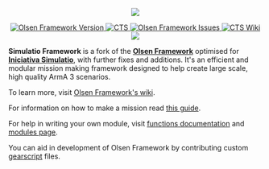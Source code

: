 <p align="center">
    <img src="https://github.com/ProXeN/Simulatio-Framework-Arma-3/blob/master/core/logo.png">
</p>
<p align="center">
    <a href="https://github.com/ProXeN/Simulatio-Framework-Arma-3/releases/latest">
        <img src="https://img.shields.io/badge/Version-1.0.0-blue.svg" alt="Olsen Framework Version">
    </a>
    <a href="https://www.iniciativasimulatio.com.com">
        <img src="https://img.shields.io/badge/Fork-Simulatio-green.svg" alt="CTS">
    </a>
    <a href="https://github.com/ProXeN/Simulatio-Framework-Arma-3/issues">
        <img src="https://img.shields.io/github/issues-raw/ProXeN/Simulatio-Framework-Arma-3.svg?label=Issues" alt="Olsen Framework Issues">
    </a>
    <a href="https://iniciativasimulatio.com/wiki/doku.php?id=edicion:principal">
        <img src="https://img.shields.io/badge/Simulatio-Wiki-lightgrey.svg?colorA=B19E71&colorB=5A5A5A" alt="CTS Wiki">
    </a>
    <a href="https://discord.gg/qnKdQD5mYW">
        <img src="https://img.shields.io/discord/859207675899150417?label=Discord&logo=discord" akt="Discord CTS">
    </a>
</p>

**Simulatio Framework** is a fork of the [**Olsen Framework**](https://github.com/dklollol/Olsen-Framework-Arma-3) optimised for [**Iniciativa Simulatio**](https://www.iniciativasimulatio.com), with further fixes and additions. It's an efficient and modular mission making framework designed to help create large scale, high quality ArmA 3 scenarios. 

To learn more, visit [Olsen Framework's wiki](https://github.com/dklollol/Olsen-Framework-Arma-3/wiki).

For information on how to make a mission read [this guide](https://github.com/dklollol/Olsen-Framework-Arma-3/wiki/Making-your-first-mission).

For help in writing your own module, visit [functions documentation](https://github.com/dklollol/Olsen-Framework-Arma-3/wiki/Framework-functions) and [modules page](https://github.com/dklollol/Olsen-Framework-Arma-3/wiki/Modules).

You can aid in development of Olsen Framework by contributing custom [gearscript](https://github.com/dklollol/Olsen-Framework-Arma-3/wiki/Making-your-first-mission#now-we-will-set-up-gear-script-first-navigate-to-customizationloadouts-folder-create-new-file-and-name-it-with-your-faction-name) files.